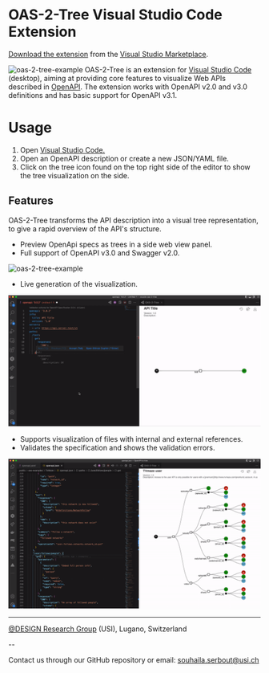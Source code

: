 # OAS-2-Tree Visual Studio Code Extension
[Download the extension](https://marketplace.visualstudio.com/items?itemName=oas2tree.oas-2-tree) from the [Visual Studio Marketplace](https://marketplace.visualstudio.com/items?itemName=oas2tree.oas-2-tree).

 <img src="/src/assets/img/icons/main.png" 
 alt="oas-2-tree-example" width="50"> OAS-2-Tree is an extension for <a href="https://code.visualstudio.com/"> Visual Studio Code</a> (desktop), aiming at providing core features to visualize Web APIs described in <a href="https://www.openapis.org/"> OpenAPI</a>. The extension works with OpenAPI v2.0 and v3.0 definitions and has basic support for OpenAPI v3.1.

# Usage
1. Open <a href="https://code.visualstudio.com/"> Visual Studio Code.</a>
2. Open an OpenAPI description or create a new JSON/YAML file.
3. Click on the tree icon found on the top right side of the editor to show the tree visualization on the side.



## Features
OAS-2-Tree transforms the API description into a visual tree representation, to give a rapid overview of the API's structure.

* Preview OpenApi specs as trees in a side web view panel.
* Full support of OpenAPI v3.0 and Swagger v2.0.

<img src="/src/assets/img/versions.gif" alt="oas-2-tree-example" width="620">

* Live generation of the visualization.

<img src="/src/assets/img/add-post.gif" alt="oas-2-tree-example" width="620">

* Supports visualization of files with internal and external references.
* Validates the specification and shows the validation errors.

<img src="/src/assets/img/validation.gif" alt="oas-2-tree-example" width="620">

---

[@DESIGN Research Group](https://design.inf.usi.ch/) (USI), Lugano, Switzerland

--

Contact us through our GitHub repository or email: souhaila.serbout@usi.ch
